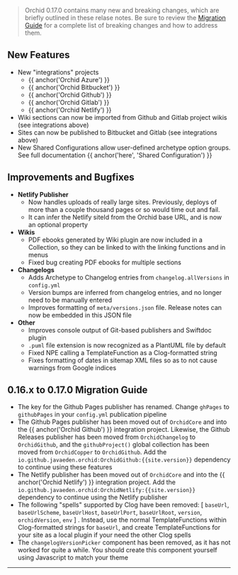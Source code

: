 ---
---

> Orchid 0.17.0 contains many new and breaking changes, which are briefly outlined in these relase notes. Be sure to 
> review the [Migration Guide](#016x-to-0170-migration-guide) for a complete list of breaking changes and how to 
> address them. 

## New Features 

- New "integrations" projects
    - {{ anchor('Orchid Azure') }}
    - {{ anchor('Orchid Bitbucket') }}
    - {{ anchor('Orchid Github') }}
    - {{ anchor('Orchid Gitlab') }}
    - {{ anchor('Orchid Netlify') }}
- Wiki sections can now be imported from Github and Gitlab project wikis (see integrations above)
- Sites can now be published to Bitbucket and Gitlab (see integrations above)
- New Shared Configurations allow user-defined archetype option groups. See full documentation 
{{ anchor('here', 'Shared Configuration') }}

## Improvements and Bugfixes

- **Netlify Publisher**
    - Now handles uploads of really large sites. Previously, deploys of more than a couple thousand pages or so would 
        time out and fail.
    - It can infer the Netlify siteId from the Orchid base URL, and is now an optional property
- **Wikis**
    - PDF ebooks generated by Wiki plugin are now included in a Collection, so they can be linked to with the linking 
        functions and in menus
    - Fixed bug creating PDF ebooks for multiple sections
- **Changelogs**
    - Adds Archetype to Changelog entries from `changelog.allVersions` in `config.yml`
    - Version bumps are inferred from changelog entries, and no longer need to be manually entered
    - Improves formatting of `meta/versions.json` file. Release notes can now be embedded in this JSON file
- **Other**
    - Improves console output of Git-based publishers and Swiftdoc plugin
    - `.puml` file extension is now recognized as a PlantUML file by default
    - Fixed NPE calling a TemplateFunction as a Clog-formatted string
    - Fixes formatting of dates in sitemap XML files so as to not cause warnings from Google indices

## 0.16.x to 0.17.0 Migration Guide 

- The key for the Github Pages publisher has renamed. Change `ghPages` to `githubPages` in your `config.yml` publication
    pipeline
- The Github Pages publisher has been moved out of `OrchidCore` and into the {{ anchor('Orchid Github') }} integration
    project. Likewise, the Github Releases publisher has been moved from `OrchidChangelog` to `OrchidGithub`, and the 
    `githubProject()` global collection has been moved from `OrchidCopper` to `OrchidGithub`. Add the
    `io.github.javaeden.orchid:OrchidGithub:{{site.version}}` dependency to continue using these features
- The Netlify publisher has been moved out of `OrchidCore` and into the {{ anchor('Orchid Netlify') }} integration
    project. Add the `io.github.javaeden.orchid:OrchidNetlify:{{site.version}}` dependency to continue using the Netlify 
    publisher
- The following "spells" supported by Clog have been removed: [ `baseUrl`, `baseUrlScheme`, `baseUrlHost`, 
    `baseUrlPort`, `baseUrlRoot`, `version`, `orchidVersion`, `env` ] . Instead, use the normal TemplateFunctions within 
    Clog-formatted strings for `baseUrl`, and create TemplateFunctions for your site as a local plugin if your need the
    other Clog spells
- The `changelogVersionPicker` component has been removed, as it has not worked for quite a while. You should create 
    this component yourself using Javascript to match your theme

---